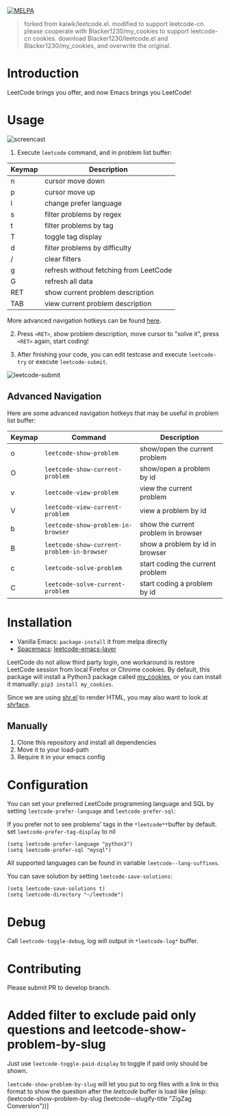 [![MELPA](https://melpa.org/packages/leetcode-badge.svg)](https://melpa.org/#/leetcode)
> forked from kaiwk/leetcode.el. modified to support leetcode-cn. please cooperate with
Blacker1230/my_cookies to support leetcode-cn cookies. download Blacker1230/leetcode.el
and Blacker1230/my_cookies, and overwrite the original.

# Introduction

LeetCode brings you offer, and now Emacs brings you LeetCode!

# Usage

![screencast](images/screencast.gif)

1. Execute `leetcode` command, and in problem list buffer:

| Keymap | Description                            |
|--------|----------------------------------------|
| n      | cursor move down                       |
| p      | cursor move up                         |
| l      | change prefer language                 |
| s      | filter problems by regex               |
| t      | filter problems by tag                 |
| T      | toggle tag display                     |
| d      | filter problems by difficulty          |
| /      | clear filters                          |
| g      | refresh without fetching from LeetCode |
| G      | refresh all data                       |
| RET    | show current problem description       |
| TAB    | view current problem description       |

More advanced navigation hotkeys can be found [here](#advanced-navigation).

2. Press `<RET>`, show problem description, move cursor to "solve it", press
   `<RET>` again, start coding!

3. After finishing your code, you can edit testcase and execute `leetcode-try`
   or execute `leetcode-submit`.

![leetcode-submit](images/leetcode-submit.png)

## Advanced Navigation

Here are some advanced navigation hotkeys that may be useful in problem list buffer:

| Keymap | Command                                    | Description                         |
|--------|--------------------------------------------|-------------------------------------|
| o      | `leetcode-show-problem`                    | show/open the current problem       |
| O      | `leetcode-show-current-problem`            | show/open a problem by id           |
| v      | `leetcode-view-problem`                    | view the current problem            |
| V      | `leetcode-view-current-problem`            | view a problem by id                |
| b      | `leetcode-show-problem-in-browser`         | show the current problem in browser |
| B      | `leetcode-show-current-problem-in-browser` | show a problem by id in browser     |
| c      | `leetcode-solve-problem`                   | start coding the current problem    |
| C      | `leetcode-solve-current-problem`           | start coding a problem by id        |

# Installation

- Vanilla Emacs: `package-install` it from melpa directly
- [Spacemacs](https://github.com/syl20bnr/spacemacs):
  [leetcode-emacs-layer](https://github.com/anmoljagetia/leetcode-emacs-layer)

LeetCode do not allow third party login, one workaround is restore LeetCode
session from local Firefox or Chrome cookies. By default, this package will
install a Python3 package called
[my\_cookies](https://github.com/kaiwk/my_cookies), or you can install it
manually: `pip3 install my_cookies`.

Since we are using [shr.el](https://www.emacswiki.org/emacs/HtmlRendering) to render HTML, you may also want to look at [shrface](https://github.com/chenyanming/shrface).

## Manually

1. Clone this repository and install all dependencies
2. Move it to your load-path
3. Require it in your emacs config

# Configuration

You can set your preferred LeetCode programming language and SQL by setting
`leetcode-prefer-language` and `leetcode-prefer-sql`:

If you prefer not to see problems' tags in the `*leetcode**`buffer by default.
set `leetcode-prefer-tag-display` to nil

```elisp
(setq leetcode-prefer-language "python3")
(setq leetcode-prefer-sql "mysql")
```

All supported languages can be found in variable
`leetcode--lang-suffixes`.

You can save solution by setting `leetcode-save-solutions`:

```elisp
(setq leetcode-save-solutions t)
(setq leetcode-directory "~/leetcode")
```

# Debug

Call `leetcode-toggle-debug`, log will output in `*leetcode-log*` buffer.

# Contributing

Please submit PR to develop branch.

# Added filter to exclude paid only questions and leetcode-show-problem-by-slug
Just use `leetcode-toggle-paid-display` to toggle if paid only should be shown.

`leetcode-show-problem-by-slug` will let you put to org files with a link in this format to show the question after the *leetcode* buffer is load like [elisp:(leetcode-show-problem-by-slug (leetcode--slugify-title "ZigZag Conversion"))]
